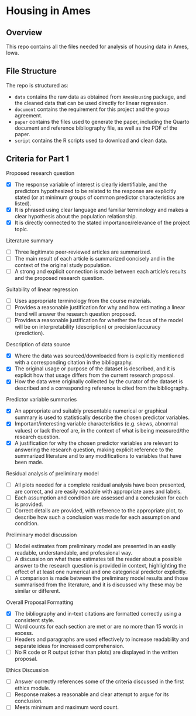 # Housing in Ames

## Overview

This repo contains all the files needed for analysis of housing data in Ames, Iowa.


## File Structure

The repo is structured as:

-   `data` contains the raw data as obtained from `AmesHousing` package, and the cleaned data that can be used directly for linear regression.
-   `document` contains the requirement for this project and the group agreement.
-   `paper` contains the files used to generate the paper, including the Quarto document and reference bibliography file, as well as the PDF of the paper. 
-   `script` contains the R scripts used to download and clean data.


## Criteria for Part 1

Proposed research question
-   [X] The response variable of interest is clearly identifiable, and the predictors hypothesized to be related to the response are explicitly stated (or at minimum groups of common predictor characteristics are listed).
-   [X] It is phrased using clear language and familiar terminology and makes a clear hypothesis about the population relationship.
-   [X] It is directly connected to the stated importance/relevance of the project topic.

Literature summary
-   [ ] Three legitimate peer-reviewed articles are summarized.
-   [ ] The main result of each article is summarized concisely and in the context of the original study population.
-   [ ] A strong and explicit connection is made between each article’s results and the proposed research question.

Suitability of linear regression
-   [ ] Uses appropriate terminology from the course materials.
-   [ ] Provides a reasonable justification for why and how estimating a linear trend will answer the research question proposed.
-   [ ] Provides a reasonable justification for whether the focus of the model will be on interpretability (description) or precision/accuracy (prediction).

Description of data source
-   [X] Where the data was sourced/downloaded from is explicitly mentioned with a corresponding citation in the bibliography.
-   [X] The original usage or purpose of the dataset is described, and it is explicit how that usage differs from the current research proposal.
-   [X] How the data were originally collected by the curator of the dataset is described and a corresponding reference is cited from the bibliography.

Predictor variable summaries
-   [X] An appropriate and suitably presentable numerical or graphical summary is used to statistically describe the chosen predictor variables.
-   [X] Important/interesting variable characteristics (e.g. skews, abnormal values) or lack thereof are, in the context of what is being measured/the research question.
-   [X] A justification for why the chosen predictor variables are relevant to answering the research question, making explicit reference to the summarized literature and to any modifications to variables that have been made.

Residual analysis of preliminary model
-   [ ] All plots needed for a complete residual analysis have been presented, are correct, and are easily readable with appropriate axes and labels.
-   [ ] Each assumption and condition are assessed and a conclusion for each is provided.
-   [ ] Correct details are provided, with reference to the appropriate plot, to describe how such a conclusion was made for each assumption and condition.

Preliminary model discussion
-   [ ] Model estimates from preliminary model are presented in an easily readable, understandable, and professional way.
-   [ ] A discussion on what these estimates tell the reader about a possible answer to the research question is provided in context, highlighting the effect of at least one numerical and one categorical predictor explicitly.
-   [ ] A comparison is made between the preliminary model results and those summarised from the literature, and it is discussed why these may be similar or different.

Overall Proposal Formatting
-   [X] The bibliography and in-text citations are formatted correctly using a consistent style.
-   [ ] Word counts for each section are met or are no more than 15 words in excess.
-   [ ] Headers and paragraphs are used effectively to increase readability and separate ideas for increased comprehension.
-   [ ] No R code or R output (other than plots) are displayed in the written proposal.

Ethics Discussion
-   [ ] Answer correctly references some of the criteria discussed in the first ethics module.
-   [ ] Response makes a reasonable and clear attempt to argue for its conclusion.
-   [ ] Meets minimum and maximum word count.
